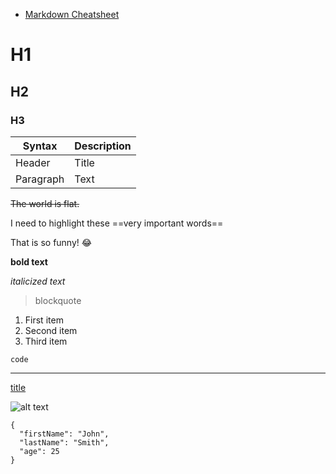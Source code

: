 - [Markdown Cheatsheet](https://github.com/adam-p/markdown-here/wiki/Markdown-Cheatsheet#emphasis)



# H1
## H2
### H3


| Syntax | Description |
| ----------- | ----------- |
| Header | Title |
| Paragraph | Text |

~~The world is flat.~~

I need to highlight these ==very important words==

That is so funny! :joy:

**bold text**

*italicized text*

> blockquote

1. First item
2. Second item
3. Third item

`code`

---

[title](https://www.example.com)

![alt text](image.jpg)


```
{
  "firstName": "John",
  "lastName": "Smith",
  "age": 25
}
```
